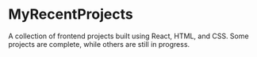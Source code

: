 # MyRecentProjects
A collection of frontend projects built using React, HTML, and CSS. Some projects are complete, while others are still in progress.
